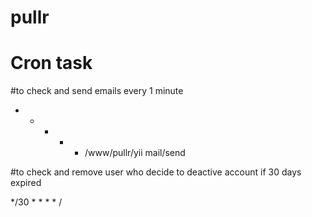 pullr
=====


Cron task 
====
#to check and send emails every 1 minute

* * * * * /www/pullr/yii mail/send


#to check and remove user who decide to deactive account if 30 days expired

*/30 * * * * /
